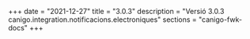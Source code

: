 +++
date        = "2021-12-27"
title       = "3.0.3"
description = "Versió 3.0.3 canigo.integration.notificacions.electroniques"
sections    = "canigo-fwk-docs"
+++